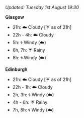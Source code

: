 *Updated: Tuesday 1st August 19:30*

**Glasgow**

* 21h: :cloud: Cloudy [:umbrella: as of 21h]
* 22h - 4h: :cloud: Cloudy
* 5h: :cyclone: Windy (:cloud:)
* 6h, 7h: :umbrella: Rainy
* 8h: :cyclone: Windy (:cloud:)

**Edinburgh**

* 21h: :cloud: Cloudy [:umbrella: as of 21h]
* 22h - 1h: :cloud: Cloudy
* 2h, 3h: :cyclone: Windy (:cloud:)
* 4h - 6h: :umbrella: Rainy
* 7h, 8h: :cyclone: Windy (:cloud:)
